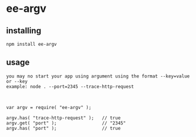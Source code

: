 # ee-argv

## installing

	npm install ee-argv

## usage

	you may no start your app using argument using the format --key=value or --key
	example: node . --port=2345 --trace-http-request



	var argv = require( "ee-argv" );

	argv.has( "trace-http-request" );  	// true
	argv.get( "port" ); 				// "2345"
	argv.has( "port" ); 				// true

